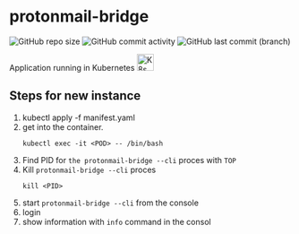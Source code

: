 # protonmail-bridge

![GitHub repo size](https://img.shields.io/github/repo-size/theautomation/protonmail-bridge?logo=Github)
![GitHub commit activity](https://img.shields.io/github/commit-activity/y/theautomation/protonmail-bridge?logo=github)
![GitHub last commit (branch)](https://img.shields.io/github/last-commit/theautomation/protonmail-bridge/main?logo=github)

Application running in Kubernetes <img src="https://github.com/theautomation/kubernetes-gitops/blob/main/assets/img/k8s.png?raw=true" alt="K8s" style="height: 30px; width:30px;"/>

## Steps for new instance

1. kubectl apply -f manifest.yaml
2. get into the container.
   ```console
   kubectl exec -it <POD> -- /bin/bash
   ```
3. Find PID for `the protonmail-bridge --cli` proces with `TOP`
4. Kill `protonmail-bridge --cli` proces
   ```console
   kill <PID>
   ```
5. start `protonmail-bridge --cli` from the console
6. login
7. show information with `info` command in the consol